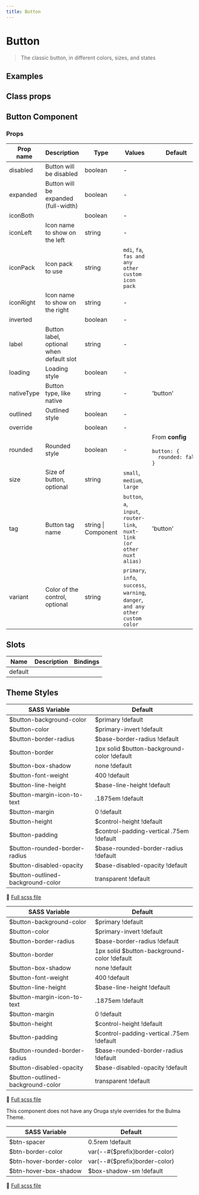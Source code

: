```yaml
---
title: Button
---
```


# Button

<div class="vp-doc">

> The classic button, in different colors, sizes, and states

<Carbon />
</div>

<div class="vp-doc">

## Examples

<example-button />

</div>
<div class="vp-doc">

## Class props

<inspector-button-viewer />

</div>

<div class="vp-doc">

## Button Component

### Props

| Prop name  | Description                              | Type                | Values                                                                          | Default                                                                                                                              |
| ---------- | ---------------------------------------- | ------------------- | ------------------------------------------------------------------------------- | ------------------------------------------------------------------------------------------------------------------------------------ |
| disabled   | Button will be disabled                  | boolean             | -                                                                               |                                                                                                                                      |
| expanded   | Button will be expanded (full-width)     | boolean             | -                                                                               |                                                                                                                                      |
| iconBoth   |                                          | boolean             | -                                                                               |                                                                                                                                      |
| iconLeft   | Icon name to show on the left            | string              | -                                                                               |                                                                                                                                      |
| iconPack   | Icon pack to use                         | string              | `mdi`, `fa`, `fas and any other custom icon pack`                               |                                                                                                                                      |
| iconRight  | Icon name to show on the right           | string              | -                                                                               |                                                                                                                                      |
| inverted   |                                          | boolean             | -                                                                               |                                                                                                                                      |
| label      | Button label, optional when default slot | string              | -                                                                               |                                                                                                                                      |
| loading    | Loading style                            | boolean             | -                                                                               |                                                                                                                                      |
| nativeType | Button type, like native                 | string              | -                                                                               | 'button'                                                                                                                             |
| outlined   | Outlined style                           | boolean             | -                                                                               |                                                                                                                                      |
| override   |                                          | boolean             | -                                                                               |                                                                                                                                      |
| rounded    | Rounded style                            | boolean             | -                                                                               | <div>From <b>config</b></div><br><code style='white-space: nowrap; padding: 0;'> button: {<br>&nbsp;&nbsp;rounded: false<br>}</code> |
| size       | Size of button, optional                 | string              | `small`, `medium`, `large`                                                      |                                                                                                                                      |
| tag        | Button tag name                          | string \| Component | `button`, `a`, `input`, `router-link`, `nuxt-link (or other nuxt alias)`        | 'button'                                                                                                                             |
| variant    | Color of the control, optional           | string              | `primary`, `info`, `success`, `warning`, `danger`, `and any other custom color` |                                                                                                                                      |

## Slots

| Name    | Description | Bindings |
| ------- | ----------- | -------- |
| default |             |          |

</div>
<div class="vp-doc">

## Theme Styles

<div class="theme-orugabase">
 
| SASS Variable  | Default |
| -------------- | ------- |
| $button-background-color | $primary !default |
| $button-color | $primary-invert !default |
| $button-border-radius | $base-border-radius !default |
| $button-border | 1px solid $button-background-color !default |
| $button-box-shadow | none !default |
| $button-font-weight | 400 !default |
| $button-line-height | $base-line-height !default |
| $button-margin-icon-to-text | .1875em !default |
| $button-margin | 0 !default |
| $button-height | $control-height !default |
| $button-padding | $control-padding-vertical .75em !default |
| $button-rounded-border-radius | $base-rounded-border-radius !default |
| $button-disabled-opacity | $base-disabled-opacity !default |
| $button-outlined-background-color | transparent !default |

📄 [Full scss file](https://github.com/oruga-ui/oruga/blob/master/packages/oruga/src/scss/components/_button.scss)

</div>

<div class="theme-orugafull">
 
| SASS Variable  | Default |
| -------------- | ------- |
| $button-background-color | $primary !default |
| $button-color | $primary-invert !default |
| $button-border-radius | $base-border-radius !default |
| $button-border | 1px solid $button-background-color !default |
| $button-box-shadow | none !default |
| $button-font-weight | 400 !default |
| $button-line-height | $base-line-height !default |
| $button-margin-icon-to-text | .1875em !default |
| $button-margin | 0 !default |
| $button-height | $control-height !default |
| $button-padding | $control-padding-vertical .75em !default |
| $button-rounded-border-radius | $base-rounded-border-radius !default |
| $button-disabled-opacity | $base-disabled-opacity !default |
| $button-outlined-background-color | transparent !default |

📄 [Full scss file](https://github.com/oruga-ui/oruga/blob/master/packages/oruga/src/scss/components/_button.scss)

</div>

<div class="theme-bulma">

<p> This component does not have any Oruga style overrides for the Bulma Theme. </p>
      
</div>

<div class="theme-bootstrap">
 
| SASS Variable  | Default |
| -------------- | ------- |
| $btn-spacer | 0.5rem !default |
| $btn-border-color | var(--#{$prefix}border-color) |
| $btn-hover-border-color | var(--#{$prefix}border-color) |
| $btn-hover-box-shadow | $box-shadow-sm !default |

📄 [Full scss file](https://github.com/oruga-ui/theme-bootstrap/tree/main/src/assets/scss/components/_button.scss)

</div>

</div>
